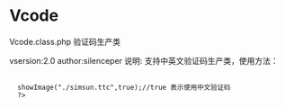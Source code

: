 Vcode
=====

Vcode.class.php 验证码生产类

vsersion:2.0 
author:silenceper
说明:
  支持中英文验证码生产类，使用方法：<br/>

<code>
  <?php
    	include 'Vcode.class.php';
	$code=new Vcode();
	$code->showImage("./simsun.ttc",true);//true 表示使用中文验证码
  ?>
</code>

  
